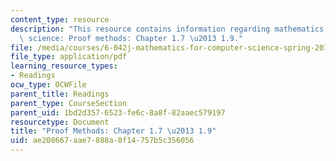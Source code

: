 ```yaml
---
content_type: resource
description: "This resource contains information regarding mathematics for computer\
  \ science: Proof methods: Chapter 1.7 \u2013 1.9."
file: /media/courses/6-042j-mathematics-for-computer-science-spring-2015/ae208667aae7888a8f14757b5c356056_MIT6_042JS15_Session2.pdf
file_type: application/pdf
learning_resource_types:
- Readings
ocw_type: OCWFile
parent_title: Readings
parent_type: CourseSection
parent_uid: 1bd2d357-6523-fe6c-8a8f-82aaec579197
resourcetype: Document
title: "Proof Methods: Chapter 1.7 \u2013 1.9"
uid: ae208667-aae7-888a-8f14-757b5c356056
---
```

